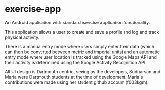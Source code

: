 # exercise-app
An Android application with standard exercise application functionality. 

This application allows a user to create and save a profile and log and track physical activity. 

There is a manual entry mode where users simply enter their data (which can then be converted between metric and imperial units) and an automatic entry mode where user location is tracked using the Google Maps API and their activity is determined using the Google Activity Recognition API. 

All UI design is Dartmouth centric, seeing as the developers, Sudharsan and Maria were Dartmouth students at the time of development. Maria's contributions were made using her student github account (f003kgm). 
